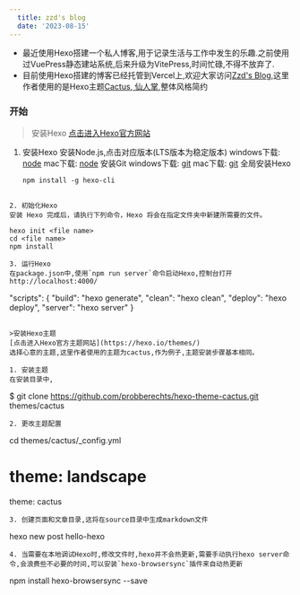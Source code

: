 ```yaml
---
  title: zzd's blog
  date: '2023-08-15'
---
```


- 最近使用Hexo搭建一个私人博客,用于记录生活与工作中发生的乐趣.之前使用过VuePress静态建站系统,后来升级为VitePress,时间忙碌,不得不放弃了.
- 目前使用Hexo搭建的博客已经托管到Vercel上,欢迎大家访问[Zzd's Blog](https://blog-rho-ruby.vercel.app/),这里作者使用的是Hexo主题[Cactus, 仙人掌](https://github.com/probberechts/hexo-theme-cactus),整体风格简约
### 开始

>安装Hexo
[点击进入Hexo官方网站](https://hexo.io/)

1. 安装Hexo
    安装Node.js,点击对应版本(LTS版本为稳定版本)
  windows下载: [node](https://nodejs.org/en/download)
  mac下载: [node](https://nodejs.org/en/download)
    安装Git
  windows下载: [git](https://git-scm.com/downloads)
  mac下载: [git](https://git-scm.com/downloads)
    全局安装Hexo
	```
    npm install -g hexo-cli
  ```

2. 初始化Hexo
  安装 Hexo 完成后，请执行下列命令，Hexo 将会在指定文件夹中新建所需要的文件。
  ```
    hexo init <file name>
    cd <file name>
    npm install
  ```
3. 运行Hexo
  在package.json中,使用`npm run server`命令启动Hexo,控制台打开http://localhost:4000/
  ```
  "scripts": {
    "build": "hexo generate",
    "clean": "hexo clean",
    "deploy": "hexo deploy",
    "server": "hexo server"
  }
  ```

>安装Hexo主题
[点击进入Hexo官方主题网站](https://hexo.io/themes/)
选择心意的主题,这里作者使用的主题为cactus,作为例子,主题安装步骤基本相同。

1. 安装主题
在安装目录中,
```
$ git clone https://github.com/probberechts/hexo-theme-cactus.git themes/cactus
```
2. 更改主题配置
```
cd themes/cactus/_config.yml
# theme: landscape
theme: cactus
```
3. 创建页面和文章目录,这将在source目录中生成markdown文件
```
hexo new post hello-hexo
```
4. 当需要在本地调试Hexo时,修改文件时,hexo并不会热更新,需要手动执行hexo server命令,会浪费些不必要的时间,可以安装`hexo-browsersync`插件来自动热更新
```
npm install hexo-browsersync --save
```
